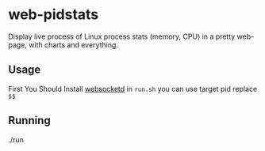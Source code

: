 # web-pidstats
Display live process of Linux process stats (memory, CPU) in a pretty web-page, with charts and everything.

## Usage
First You Should Install [websocketd](https://github.com/joewalnes/websocketd)
in `run.sh` you can use target pid replace `$$`
## Running
./run